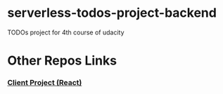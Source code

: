 # serverless-todos-project-backend
TODOs project for 4th course of udacity

# Other Repos Links
### [Client Project (React) ](https://github.com/titozamorag12/serverless-todos-project-client)